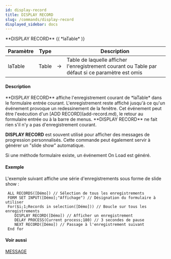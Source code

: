 ```yaml
---
id: display-record
title: DISPLAY RECORD
slug: /commands/display-record
displayed_sidebar: docs
---
```


<!--REF #_command_.DISPLAY RECORD.Syntax-->**DISPLAY RECORD** {( *laTable* )}<!-- END REF-->
<!--REF #_command_.DISPLAY RECORD.Params-->
| Paramètre | Type |  | Description |
| --- | --- | --- | --- |
| laTable | Table | &#8594;  | Table de laquelle afficher l'enregistrement courant ou Table par défaut si ce paramètre est omis |

<!-- END REF-->

#### Description 

<!--REF #_command_.DISPLAY RECORD.Summary-->**DISPLAY RECORD** affiche l'enregistrement courant de *laTable* dans le formulaire entrée courant.<!-- END REF--> L'enregistrement reste affiché jusqu'à ce qu'un événement provoque un redessinement de la fenêtre. Cet événement peut être l'exécution d'un [ADD RECORD](add-record.md), le retour au formulaire entrée ou à la barre de menus. **DISPLAY RECORD** ne fait rien s'il n'y a pas d'enregistrement courant.

**DISPLAY RECORD** est souvent utilisé pour afficher des messages de progression personnalisés. Cette commande peut également servir à générer un "slide show" automatique. 

Si une méthode formulaire existe, un événement On Load est généré.

#### Exemple 

L'exemple suivant affiche une série d'enregistrements sous forme de slide show :

```4d
 ALL RECORDS([Démo]) // Sélection de tous les enregistrements
 FORM SET INPUT([Démo];"Affichage") // Désignation du formulaire à utiliser
 For($i;1;Records in selection([Démo])) // Boucle sur tous les enregistrements
    DISPLAY RECORD([Démo]) // Afficher un enregistrement
    DELAY PROCESS(Current process;180) // 3 secondes de pause
    NEXT RECORD([Démo]) // Passage à l'enregistrement suivant
 End for
```

#### Voir aussi 

[MESSAGE](message.md)  